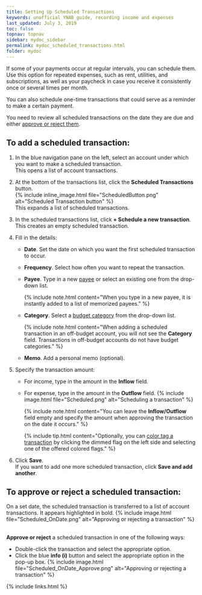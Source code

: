 ```yaml
---
title: Setting Up Scheduled Transactions
keywords: unofficial YNAB guide, recording income and expenses
last_updated: July 3, 2019
toc: false
topnav: topnav
sidebar: mydoc_sidebar
permalink: mydoc_scheduled_transactions.html
folder: mydoc
---
```


If some of your payments occur at regular intervals, you can schedule them. Use this option for repeated expenses, such as rent, utilities, and subscriptions, as well as your paycheck in case you receive it consistently once or several times per month.

You can also schedule one-time transactions that could serve as a reminder to make a certain payment.

You need to review all scheduled transactions on the date they are due and either [approve or reject them](#to-approve-or-reject-a-scheduled-transaction).

## To add a scheduled transaction:

1.  In the blue navigation pane on the left, select an account under which you want to make a scheduled transaction. <br/>This opens a list of account transactions.

2.  At the bottom of the transactions list, click the **Scheduled Transactions** button. <br/>{% include inline_image.html
file="ScheduledButton.png" alt="Scheduled Transaction button" %} <br/>This expands a list of scheduled transactions.

3.  In the scheduled transactions list, click **+ Schedule a new transaction**. <br/>This creates an empty scheduled transaction.

4.  Fill in the details:
    *  **Date**. Set the date on which you want the first scheduled transaction to occur.
    *  **Frequency**. Select how often you want to repeat the transaction.
    *  **Payee**. Type in a new [payee](mydoc_about_payees) or select an existing one from the drop-down list.

        {% include note.html content="When you type in a new payee, it is instantly added to a list of memorized payees." %}

    *  **Category**. Select a [budget category](mydoc_about_categories) from the drop-down list.

        {% include note.html content="When adding a scheduled transaction in an off-budget account, you will not see the **Category** field. Transactions in off-budget accounts do not have budget categories." %}

    *  **Memo**. Add a personal memo (optional).

5.  Specify the transaction amount:
    *  For income, type in the amount in the **Inflow** field.
    *  For expense, type in the amount in the **Outflow** field.
        {% include image.html file="Scheduled.png" alt="Scheduling a transaction" %}

        {% include note.html content="You can leave the **Inflow/Outflow** field empty and specify the amount when approving the transaction on the date it occurs." %}

        {% include tip.html content="Optionally, you can [color tag a transaction](mydoc_tagging_transactions) by clicking the dimmed flag on the left side and selecting one of the offered colored flags." %}

6.  Click **Save**. <br/>If you want to add one more scheduled transaction, click **Save and add another**.

## To approve or reject a scheduled transaction:

On a set date, the scheduled transaction is transferred to a list of account transactions. It appears highlighted in bold.
{% include image.html file="Scheduled_OnDate.png" alt="Approving or rejecting a transaction" %}

<br/>**Approve or reject** a scheduled transaction in one of the following ways:
*  Double-click the transaction and select the appropriate option.
*  Click the blue **info (i)** button and select the appropriate option in the pop-up box.
    {% include image.html file="Scheduled_OnDate_Approve.png" alt="Approving or rejecting a transaction" %}

{% include links.html %}
